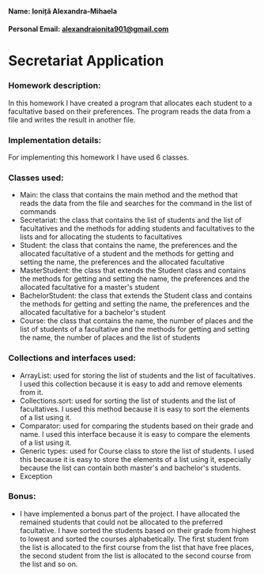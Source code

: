 #### Name: Ioniță Alexandra-Mihaela
#### Personal Email: alexandraionita901@gmail.com

# Secretariat Application

### Homework description:
In this homework I have created a program that allocates each student to a 
facultative based on their preferences. The program reads the data from a file
and writes the result in another file. 

### Implementation details:
For implementing this homework I have used 6 classes.

### Classes used:
- Main: the class that contains the main method and the method that reads the
  data from the file and searches for the command in the list of commands
- Secretariat: the class that contains the list of students and the list of
  facultatives and the methods for adding students and facultatives to the
  lists and for allocating the students to facultatives
- Student: the class that contains the name, the preferences and the allocated
  facultative of a student and the methods for getting and setting the name,
  the preferences and the allocated facultative
- MasterStudent: the class that extends the Student class and contains the
  methods for getting and setting the name, the preferences and the allocated
  facultative for a master's student
- BachelorStudent: the class that extends the Student class and contains the
  methods for getting and setting the name, the preferences and the allocated
  facultative for a bachelor's student
- Course: the class that contains the name, the number of places and the list
  of students of a facultative and the methods for getting and setting the
  name, the number of places and the list of students


###  Collections and interfaces used:
- ArrayList: used for storing the list of students and the list of facultatives.
I used this collection because it is easy to add and remove elements from it.
- Collections.sort: used for sorting the list of students and the list of
facultatives. I used this method because it is easy to sort the elements of a
list using it.
- Comparator: used for comparing the students based on their grade and name. I
used this interface because it is easy to compare the elements of a list using
it.
- Generic types: used for Course class to store the list of students. I used
this because it is easy to store the elements of a list using it, 
especially because the list can contain both master's and bachelor's students.
- Exception

### Bonus:
- I have implemented a bonus part of the project. I have allocated the 
remained students that could not be allocated to the preferred facultative.
I have sorted the students based on their grade from highest to lowest and
sorted the courses alphabetically. The first student from the list is allocated
to the first course from the list that have free places, the second student 
from the list is allocated to the second course from the list and so on.

